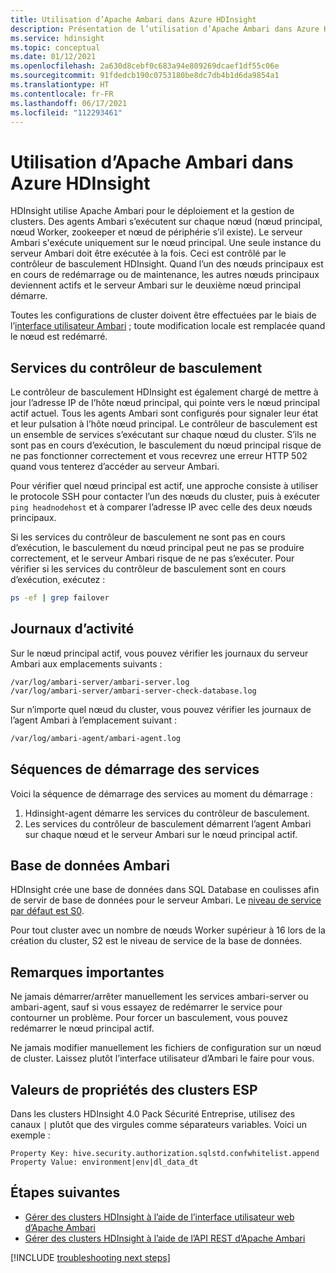 ```yaml
---
title: Utilisation d’Apache Ambari dans Azure HDInsight
description: Présentation de l’utilisation d’Apache Ambari dans Azure HDInsight.
ms.service: hdinsight
ms.topic: conceptual
ms.date: 01/12/2021
ms.openlocfilehash: 2a630d8cebf0c683a94e809269dcaef1df55c06e
ms.sourcegitcommit: 91fdedcb190c0753180be8dc7db4b1d6da9854a1
ms.translationtype: HT
ms.contentlocale: fr-FR
ms.lasthandoff: 06/17/2021
ms.locfileid: "112293461"
---
```

# <a name="apache-ambari-usage-in-azure-hdinsight"></a>Utilisation d’Apache Ambari dans Azure HDInsight

HDInsight utilise Apache Ambari pour le déploiement et la gestion de clusters. Des agents Ambari s’exécutent sur chaque nœud (nœud principal, nœud Worker, zookeeper et nœud de périphérie s’il existe). Le serveur Ambari s'exécute uniquement sur le nœud principal. Une seule instance du serveur Ambari doit être exécutée à la fois. Ceci est contrôlé par le contrôleur de basculement HDInsight. Quand l’un des nœuds principaux est en cours de redémarrage ou de maintenance, les autres nœuds principaux deviennent actifs et le serveur Ambari sur le deuxième nœud principal démarre.

Toutes les configurations de cluster doivent être effectuées par le biais de l’[interface utilisateur Ambari](./hdinsight-hadoop-manage-ambari.md) ; toute modification locale est remplacée quand le nœud est redémarré.

## <a name="failover-controller-services"></a>Services du contrôleur de basculement

Le contrôleur de basculement HDInsight est également chargé de mettre à jour l’adresse IP de l’hôte nœud principal, qui pointe vers le nœud principal actif actuel. Tous les agents Ambari sont configurés pour signaler leur état et leur pulsation à l’hôte nœud principal. Le contrôleur de basculement est un ensemble de services s’exécutant sur chaque nœud du cluster. S’ils ne sont pas en cours d’exécution, le basculement du nœud principal risque de ne pas fonctionner correctement et vous recevrez une erreur HTTP 502 quand vous tenterez d’accéder au serveur Ambari.

Pour vérifier quel nœud principal est actif, une approche consiste à utiliser le protocole SSH pour contacter l’un des nœuds du cluster, puis à exécuter `ping headnodehost` et à comparer l’adresse IP avec celle des deux nœuds principaux.

Si les services du contrôleur de basculement ne sont pas en cours d’exécution, le basculement du nœud principal peut ne pas se produire correctement, et le serveur Ambari risque de ne pas s’exécuter. Pour vérifier si les services du contrôleur de basculement sont en cours d’exécution, exécutez :

```bash
ps -ef | grep failover
```

## <a name="logs"></a>Journaux d’activité

Sur le nœud principal actif, vous pouvez vérifier les journaux du serveur Ambari aux emplacements suivants :

```
/var/log/ambari-server/ambari-server.log
/var/log/ambari-server/ambari-server-check-database.log
```

Sur n’importe quel nœud du cluster, vous pouvez vérifier les journaux de l’agent Ambari à l’emplacement suivant :

```bash
/var/log/ambari-agent/ambari-agent.log
```

## <a name="service-start-sequences"></a>Séquences de démarrage des services

Voici la séquence de démarrage des services au moment du démarrage :

1. Hdinsight-agent démarre les services du contrôleur de basculement.
1. Les services du contrôleur de basculement démarrent l’agent Ambari sur chaque nœud et le serveur Ambari sur le nœud principal actif.

## <a name="ambari-database"></a>Base de données Ambari

HDInsight crée une base de données dans SQL Database en coulisses afin de servir de base de données pour le serveur Ambari. Le [niveau de service par défaut est S0](../azure-sql/database/elastic-pool-scale.md).

Pour tout cluster avec un nombre de nœuds Worker supérieur à 16 lors de la création du cluster, S2 est le niveau de service de la base de données.

## <a name="takeaway-points"></a>Remarques importantes

Ne jamais démarrer/arrêter manuellement les services ambari-server ou ambari-agent, sauf si vous essayez de redémarrer le service pour contourner un problème. Pour forcer un basculement, vous pouvez redémarrer le nœud principal actif.

Ne jamais modifier manuellement les fichiers de configuration sur un nœud de cluster. Laissez plutôt l’interface utilisateur d’Ambari le faire pour vous.

## <a name="property-values-in-esp-clusters"></a>Valeurs de propriétés des clusters ESP

Dans les clusters HDInsight 4.0 Pack Sécurité Entreprise, utilisez des canaux `|` plutôt que des virgules comme séparateurs variables. Voici un exemple :

```
Property Key: hive.security.authorization.sqlstd.confwhitelist.append
Property Value: environment|env|dl_data_dt
```

## <a name="next-steps"></a>Étapes suivantes

* [Gérer des clusters HDInsight à l’aide de l’interface utilisateur web d’Apache Ambari](hdinsight-hadoop-manage-ambari.md)
* [Gérer des clusters HDInsight à l’aide de l’API REST d’Apache Ambari](hdinsight-hadoop-manage-ambari-rest-api.md)

[!INCLUDE [troubleshooting next steps](includes/hdinsight-troubleshooting-next-steps.md)]
